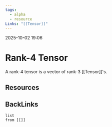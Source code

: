```yaml
---
tags:
  - alpha
  - resource
Links: "[[Tensor]]"
---
```

2025-10-02 19:06

# Rank-4 Tensor
A rank-4 tensor is a vector of rank-3 [[Tensor]]'s.

## Resources


## BackLinks

```dataview
list
from [[]]
```





